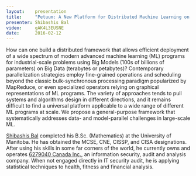 ```yaml
---
layout:    presentation
title:     "Petuum: A New Platform for Distributed Machine Learning on Big Data"
presenter: Shibashis Bal
video:     gAK4L3EUSNE
date:      2016-02-12
---
```


How can one build a distributed framework that allows efficient deployment of a wide spectrum of modern advanced machine learning (ML) programs for industrial-scale problems using Big Models (100s of billions of parameters) on Big Data (terabytes or petabytes)? Contemporary parallelization strategies employ fine-grained operations and scheduling beyond the classic bulk-synchronous processing paradigm popularized by MapReduce, or even specialized operators relying on graphical representations of ML programs. The variety of approaches tends to pull systems and algorithms design in different directions, and it remains difficult to find a universal platform applicable to a wide range of different ML programs at scale. We propose a general-purpose framework that systematically addresses data- and model-parallel challenges in large-scale ML.

[Shibashis Bal](https://twitter.com/canada6279040) completed his B.Sc. (Mathematics) at the University of Manitoba. He has obtained the MCSE, CNE, CISSP, and CISA designations. After using his skills in some far corners of the world, he currently owns and operates [6279040 Canada Inc.](http://canadainc.yolasite.com/news.php), an information security, audit and analysis company.  When not engaged directly in IT security audit, he is applying statistical techniques to health, fitness and financial analysis.
